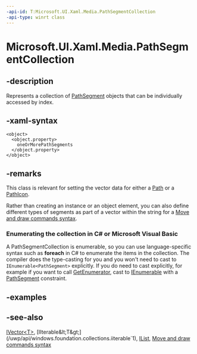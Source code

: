 ```yaml
---
-api-id: T:Microsoft.UI.Xaml.Media.PathSegmentCollection
-api-type: winrt class
---
```


<!-- Class syntax.
public class PathSegmentCollection : Windows.Foundation.Collections.IIterable<Windows.UI.Xaml.Media.PathSegment>, Windows.Foundation.Collections.IVector<Windows.UI.Xaml.Media.PathSegment>
-->

# Microsoft.UI.Xaml.Media.PathSegmentCollection

## -description
Represents a collection of [PathSegment](pathsegment.md) objects that can be individually accessed by index.

## -xaml-syntax
```xaml
<object>
  <object.property>
    oneOrMorePathSegments
  </object.property>
</object>
```


## -remarks
This class is relevant for setting the vector data for either a [Path](../microsoft.ui.xaml.shapes/path.md) or a [PathIcon](../microsoft.ui.xaml.controls/pathicon.md).

Rather than creating an instance or an object element, you can also define different types of segments as part of a vector within the string for a [Move and draw commands syntax](/windows/uwp/xaml-platform/move-draw-commands-syntax).


<!--Begin NET note for IEnumerable support-->
### Enumerating the collection in C# or Microsoft Visual Basic

A PathSegmentCollection is enumerable, so you can use language-specific syntax such as **foreach** in C# to enumerate the items in the collection. The compiler does the type-casting for you and you won't need to cast to `IEnumerable<PathSegment>` explicitly. If you do need to cast explicitly, for example if you want to call [GetEnumerator](/dotnet/api/system.collections.ienumerable.getenumerator), cast to [IEnumerable<T>](/dotnet/api/system.collections.generic.ienumerable-1) with a [PathSegment](pathsegment.md) constraint.


<!--End NET note for IEnumerable support-->

## -examples

## -see-also
[IVector&lt;T&gt;](/uwp/api/windows.foundation.collections.ivector`1), [IIterable&lt;T&gt;](/uwp/api/windows.foundation.collections.iiterable`1), [IList<T>](/dotnet/api/system.collections.generic.ilist-1), [Move and draw commands syntax](/windows/uwp/xaml-platform/move-draw-commands-syntax)
